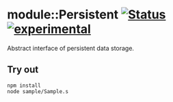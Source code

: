 
# module::Persistent [![Status](https://github.com/Wandalen/wPersistent/workflows/Publish/badge.svg)](https://github.com/Wandalen/wPersistent/actions?query=workflow%3APublish) [![experimental](https://img.shields.io/badge/stability-experimental-orange.svg)](https://github.com/emersion/stability-badges#experimental)

Abstract interface of persistent data storage.

## Try out
```
npm install
node sample/Sample.s
```

